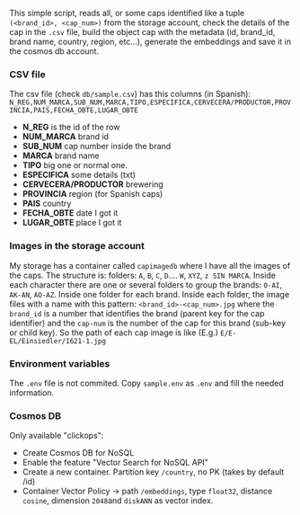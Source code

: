 


This simple script, reads all, or some caps identified like a tuple
`(<brand_id>, <cap_num>)` from the storage account, check the details of the cap
in the `.csv` file, build the object cap with the metadata (id, brand_id, brand
name, country, region, etc...), generate the embeddings and save it in the
cosmos db account.

### CSV file

The csv file (check `db/sample.csv`) has this columns (in Spanish):
`N_REG,NUM_MARCA,SUB_NUM,MARCA,TIPO,ESPECIFICA,CERVECERA/PRODUCTOR,PROVINCIA,PAIS,FECHA_OBTE,LUGAR_OBTE`

- **N_REG** is the id of the row
- **NUM_MARCA** brand id
- **SUB_NUM** cap number inside the brand
- **MARCA** brand name
- **TIPO** big one or normal one.
- **ESPECIFICA** some details (txt)
- **CERVECERA/PRODUCTOR** brewering
- **PROVINCIA**  region (for Spanish caps)
- **PAIS** country
- **FECHA_OBTE** date I got it
- **LUGAR_OBTE** place I got it

### Images in the storage account

My storage has a container called `capimagedb` where I have all the images of the caps.
The structure is: folders: `A`, `B`, `C`, `D`.... `W`, `XYZ`, `z SIN MARCA`. 
Inside each character there are one or several folders to group the brands:
`0-AI`, `AK-AN`, `AO-AZ`.
Inside one folder for each brand.
Inside each folder, the image files with a name with this pattern:
`<brand_id>-<cap_num>.jpg`
where the `brand_id` is a number that identifies the brand (parent key for the cap identifier)
and the `cap-num` is the number of the cap for this brand (sub-key or child key).
So the path of each cap image is like (E.g.)   `E/E-EL/Einsiedler/1621-1.jpg`

### Environment variables

The `.env` file is not commited.
Copy `sample.env` as `.env` and fill the needed information.

### Cosmos DB

Only available "clickops":

- Create Cosmos DB for NoSQL
- Enable the feature "Vector Search for NoSQL API" 
- Create a new container. Partition key `/country`, no PK (takes by default /id)
- Container Vector Policy -> path `/embeddings`, type `float32`, distance `cosine`, dimension `2048`and `diskANN` as vector index.

